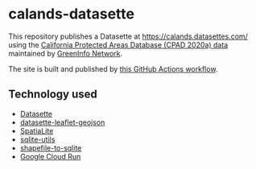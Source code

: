 # calands-datasette

This repository publishes a Datasette at https://calands.datasettes.com/ using the [California Protected Areas Database (CPAD 2020a) data](https://www.calands.org/cpad/) maintained by [GreenInfo Network](https://www.greeninfo.org/).

The site is built and published by [this GitHub Actions workflow](https://github.com/simonw/calands-datasette/blob/main/.github/workflows/build-and-deploy.yml).

## Technology used

- [Datasette](https://datasette.io/)
- [datasette-leaflet-geojson](https://github.com/simonw/datasette-leaflet-geojson)
- [SpatiaLite](https://www.gaia-gis.it/fossil/libspatialite/index)
- [sqlite-utils](https://github.com/simonw/sqlite-utils)
- [shapefile-to-sqlite](https://github.com/simonw/shapefile-to-sqlite)
- [Google Cloud Run](https://cloud.google.com/run)
